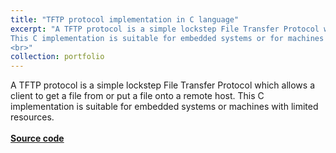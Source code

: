 ```yaml
---
title: "TFTP protocol implementation in C language"
excerpt: "A TFTP protocol is a simple lockstep File Transfer Protocol which allows a client to get a file from or put a file onto a remote host.
This C implementation is suitable for embedded systems or for machines with limited resources.
<br>"
collection: portfolio
---
```


A TFTP protocol is a simple lockstep File Transfer Protocol which allows a client to get a file from or put a file onto a remote host.
This C implementation is suitable for embedded systems or machines with limited resources.
<br>
<br>
<a href='/files/TFTP_sourcecode.zip'><b>Source code</b></a>
